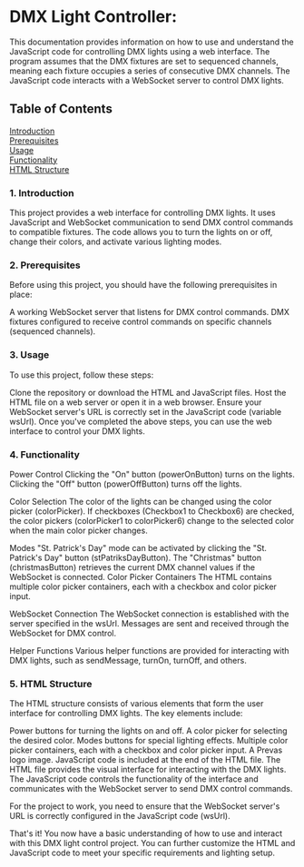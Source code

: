 # DMX Light Controller:

This documentation provides information on how to use and understand the JavaScript code for controlling DMX lights using a web interface. The program assumes that the DMX fixtures are set to sequenced channels, meaning each fixture occupies a series of consecutive DMX channels. The JavaScript code interacts with a WebSocket server to control DMX lights.

## Table of Contents
[Introduction](#introduction)<br>
[Prerequisites](#prerequisites)<br>
[Usage](#usage)<br>
[Functionality](#functionality)<br>
[HTML Structure](#html-structure)<br>

### 1. Introduction<a name="introduction"></a>
This project provides a web interface for controlling DMX lights. It uses JavaScript and WebSocket communication to send DMX control commands to compatible fixtures. The code allows you to turn the lights on or off, change their colors, and activate various lighting modes.

### 2. Prerequisites<a name="prerequisites"></a>
Before using this project, you should have the following prerequisites in place:

A working WebSocket server that listens for DMX control commands.
DMX fixtures configured to receive control commands on specific channels (sequenced channels).

### 3. Usage<a name="usage"></a>
To use this project, follow these steps:

Clone the repository or download the HTML and JavaScript files.
Host the HTML file on a web server or open it in a web browser.
Ensure your WebSocket server's URL is correctly set in the JavaScript code (variable wsUrl).
Once you've completed the above steps, you can use the web interface to control your DMX lights.

### 4. Functionality<a name="functionality"></a>
Power Control
Clicking the "On" button (powerOnButton) turns on the lights.
Clicking the "Off" button (powerOffButton) turns off the lights.

Color Selection
The color of the lights can be changed using the color picker (colorPicker).
If checkboxes (Checkbox1 to Checkbox6) are checked, the color pickers (colorPicker1 to colorPicker6) change to the selected color when the main color picker changes.

Modes
"St. Patrick's Day" mode can be activated by clicking the "St. Patrick's Day" button (stPatriksDayButton).
The "Christmas" button (christmasButton) retrieves the current DMX channel values if the WebSocket is connected.
Color Picker Containers
The HTML contains multiple color picker containers, each with a checkbox and color picker input.

WebSocket Connection
The WebSocket connection is established with the server specified in the wsUrl.
Messages are sent and received through the WebSocket for DMX control.

Helper Functions
Various helper functions are provided for interacting with DMX lights, such as sendMessage, turnOn, turnOff, and others.

### 5. HTML Structure<a name="html-structure"></a>
The HTML structure consists of various elements that form the user interface for controlling DMX lights. The key elements include:

Power buttons for turning the lights on and off.
A color picker for selecting the desired color.
Modes buttons for special lighting effects.
Multiple color picker containers, each with a checkbox and color picker input.
A Prevas logo image.
JavaScript code is included at the end of the HTML file.
The HTML file provides the visual interface for interacting with the DMX lights. The JavaScript code controls the functionality of the interface and communicates with the WebSocket server to send DMX control commands.

For the project to work, you need to ensure that the WebSocket server's URL is correctly configured in the JavaScript code (wsUrl).

That's it! You now have a basic understanding of how to use and interact with this DMX light control project. You can further customize the HTML and JavaScript code to meet your specific requirements and lighting setup.

